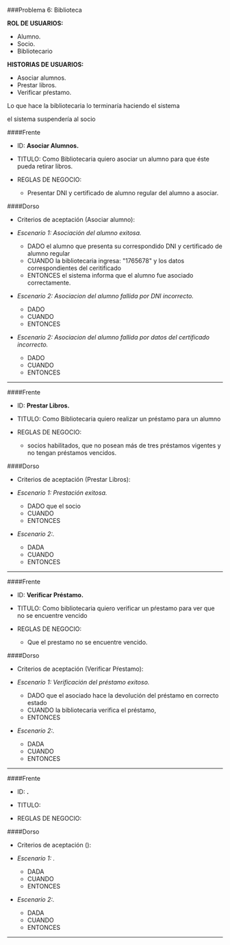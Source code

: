 ###Problema 6: Biblioteca

**ROL DE USUARIOS:**

- Alumno. 
- Socio.
- Bibliotecario

**HISTORIAS DE USUARIOS:**
	
- Asociar alumnos.
- Prestar libros.
- Verificar pŕestamo.	

Lo que hace la bibliotecaria lo terminaría haciendo el sistema

el sistema suspendería al socio

####Frente
- ID: **Asociar Alumnos.**

- TITULO: Como Bibliotecaria quiero asociar un alumno para que éste pueda retirar libros.

- REGLAS DE NEGOCIO: 
	- Presentar DNI y certificado de alumno regular del alumno a asociar.

####Dorso
- Criterios de aceptación (Asociar alumno):
- _Escenario 1: Asociación del alumno exitosa._
	- DADO el alumno que presenta su correspondido DNI y certificado de alumno regular
	- CUANDO la bibliotecaria ingresa: "1765678" y los datos correspondientes del ceritificado
	- ENTONCES el sistema informa que el alumno fue asociado correctamente.
	
- _Escenario 2: Asociacion del alumno fallida por DNI incorrecto._ 
	- DADO 
	- CUANDO
	- ENTONCES
	
- _Escenario 2: Asociacion del alumno fallida por datos del certificado incorrecto._ 
	- DADO 
	- CUANDO
	- ENTONCES

___


####Frente
- ID: **Prestar Libros.**

- TITULO: Como Bibliotecaria quiero realizar un préstamo para un alumno

- REGLAS DE NEGOCIO: 
	- socios habilitados, que no posean más de tres préstamos vigentes y no
	tengan préstamos vencidos.
	
####Dorso
- Criterios de aceptación (Prestar Libros):
- _Escenario 1: Prestación exitosa._
	- DADO que el socio
	- CUANDO 
	- ENTONCES
	
- _Escenario 2:._ 
	- DADA 
	- CUANDO
	- ENTONCES

___

####Frente
- ID: **Verificar Préstamo.**

- TITULO: Como bibliotecaria quiero verificar un pŕestamo para ver que no se encuentre vencido

- REGLAS DE NEGOCIO: 
	- Que el prestamo no se encuentre vencido.

	
####Dorso
- Criterios de aceptación (Verificar Pŕestamo):
- _Escenario 1: Verificación del préstamo exitoso._
	- DADO que el asociado hace la devolución del préstamo en correcto estado
	- CUANDO la bibliotecaria verifica el préstamo,
	- ENTONCES 
	
- _Escenario 2:._ 
	- DADA 
	- CUANDO
	- ENTONCES

___

####Frente
- ID: **.**

- TITULO:

- REGLAS DE NEGOCIO: 

	
####Dorso
- Criterios de aceptación ():
- _Escenario 1: ._
	- DADA 
	- CUANDO
	- ENTONCES
	
- _Escenario 2:._ 
	- DADA 
	- CUANDO
	- ENTONCES

___
